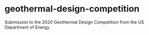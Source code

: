# geothermal-design-competition
Submission to the 2020 Geothermal Design Competition from the US Department of Energy.
